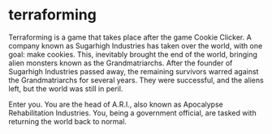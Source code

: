# terraforming
Terraforming is a game that takes place after the game Cookie Clicker. A company known as Sugarhigh Industries has taken over the world, with one goal: make cookies. This, inevitably brought the end of the world, bringing alien monsters known as the Grandmatriarchs. After the founder of Sugarhigh Industries passed away, the remaining survivors warred against the Grandmatriarchs for several years. They were successful, and the aliens left, but the world was still in peril.

Enter you. You are the head of A.R.I., also known as Apocalypse Rehabilitation Industries. You, being a government official, are tasked with returning the world back to normal.
